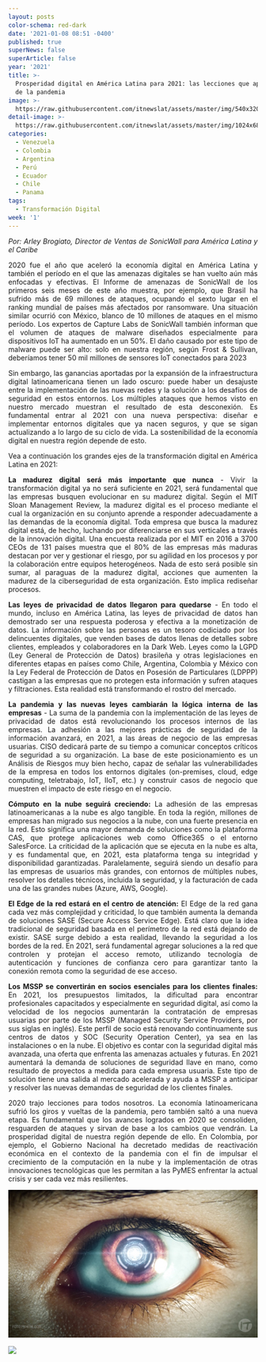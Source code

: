 ```yaml
---
layout: posts
color-schema: red-dark
date: '2021-01-08 08:51 -0400'
published: true
superNews: false
superArticle: false
year: '2021'
title: >-
  Prosperidad digital en América Latina para 2021: las lecciones que aprendimos
  de la pandemia
image: >-
  https://raw.githubusercontent.com/itnewslat/assets/master/img/540x320/Vision-futuro-p.jpg
detail-image: >-
  https://raw.githubusercontent.com/itnewslat/assets/master/img/1024x680/Vision-futuro-g.jpg
categories:
  - Venezuela
  - Colombia
  - Argentina
  - Perú
  - Ecuador
  - Chile
  - Panama
tags:
  - Transformación Digital
week: '1'
---
```

<p style="text-align: justify;"><em>Por: Arley Brogiato, Director de Ventas de SonicWall para América Latina y el Caribe</em></p>
<p style="text-align: justify;">2020 fue el año que aceleró la economía digital en América Latina y también el período en el que las amenazas digitales se han vuelto aún más enfocadas y efectivas. El Informe de amenazas de SonicWall de los primeros seis meses de este año muestra, por ejemplo, que Brasil ha sufrido más de 69 millones de ataques, ocupando el sexto lugar en el ranking mundial de países más afectados por ransomware. Una situación similar ocurrió con México, blanco de 10 millones de ataques en el mismo período. Los expertos de Capture Labs de SonicWall también informan que el volumen de ataques de malware diseñados especialmente para dispositivos IoT ha aumentado en un 50%. El daño causado por este tipo de malware puede ser alto: solo en nuestra región, según Frost &amp; Sullivan, deberíamos tener 50 mil millones de sensores IoT conectados para 2023</p>
<p style="text-align: justify;">Sin embargo, las ganancias aportadas por la expansión de la infraestructura digital latinoamericana tienen un lado oscuro: puede haber un desajuste entre la implementación de las nuevas redes y la solución a los desafíos de seguridad en estos entornos. Los múltiples ataques que hemos visto en nuestro mercado muestran el resultado de esta desconexión. Es fundamental entrar al 2021 con una nueva perspectiva: diseñar e implementar entornos digitales que ya nacen seguros, y que se sigan actualizando a lo largo de su ciclo de vida. La sostenibilidad de la economía digital en nuestra región depende de esto.</p>
<p style="text-align: justify;">Vea a continuación los grandes ejes de la transformación digital en América Latina en 2021:</p>
<p style="text-align: justify;"><strong>La madurez digital será más importante que nunca</strong> - Vivir la transformación digital ya no será suficiente en 2021, será fundamental que las empresas busquen evolucionar en su madurez digital. Según el MIT Sloan Management Review, la madurez digital es el proceso mediante el cual la organización en su conjunto aprende a responder adecuadamente a las demandas de la economía digital. Toda empresa que busca la madurez digital está, de hecho, luchando por diferenciarse en sus verticales a través de la innovación digital. Una encuesta realizada por el MIT en 2016 a 3700 CEOs de 131 países muestra que el 80% de las empresas más maduras destacan por ver y gestionar el riesgo, por su agilidad en los procesos y por la colaboración entre equipos heterogéneos. Nada de esto será posible sin sumar, al paraguas de la madurez digital, acciones que aumenten la madurez de la ciberseguridad de esta organización. Esto implica rediseñar procesos.</p>
<p style="text-align: justify;"><strong>Las leyes de privacidad de datos llegaron para quedarse</strong> - En todo el mundo, incluso en América Latina, las leyes de privacidad de datos han demostrado ser una respuesta poderosa y efectiva a la monetización de datos. La información sobre las personas es un tesoro codiciado por los delincuentes digitales, que venden bases de datos llenas de detalles sobre clientes, empleados y colaboradores en la Dark Web. Leyes como la LGPD (Ley General de Protección de Datos) brasileña y otras legislaciones en diferentes etapas en países como Chile, Argentina, Colombia y México con la Ley Federal de Protección de Datos en Posesión de Particulares (LDPPP) castigan a las empresas que no protegen esta información y sufren ataques y filtraciones. Esta realidad está transformando el rostro del mercado.</p>
<p style="text-align: justify;"><strong>La pandemia y las nuevas leyes cambiarán la lógica interna de las empresas</strong> - La suma de la pandemia con la implementación de las leyes de privacidad de datos está revolucionando los procesos internos de las empresas. La adhesión a las mejores prácticas de seguridad de la información avanzará, en 2021, a las áreas de negocio de las empresas usuarias. CISO dedicará parte de su tiempo a comunicar conceptos críticos de seguridad a su organización. La base de este posicionamiento es un Análisis de Riesgos muy bien hecho, capaz de señalar las vulnerabilidades de la empresa en todos los entornos digitales (on-premises, cloud, edge computing, teletrabajo, IoT, IIoT, etc.) y construir casos de negocio que muestren el impacto de este riesgo en el negocio.</p>
<p style="text-align: justify;"><strong>Cómputo en la nube seguirá creciendo:</strong> La adhesión de las empresas latinoamericanas a la nube es algo tangible. En toda la región, millones de empresas han migrado sus negocios a la nube, con una fuerte presencia en la red. Esto significa una mayor demanda de soluciones como la plataforma CAS, que protege aplicaciones web como Office365 o el entorno SalesForce. La criticidad de la aplicación que se ejecuta en la nube es alta, y es fundamental que, en 2021, esta plataforma tenga su integridad y disponibilidad garantizadas. Paralelamente, seguirá siendo un desafío para las empresas de usuarios más grandes, con entornos de múltiples nubes, resolver los detalles técnicos, incluida la seguridad, y la facturación de cada una de las grandes nubes (Azure, AWS, Google).</p>
<p style="text-align: justify;"><strong>El Edge de la red estará en el centro de atención:</strong> El Edge de la red gana cada vez más complejidad y criticidad, lo que también aumenta la demanda de soluciones SASE (Secure Access Service Edge). Está claro que la idea tradicional de seguridad basada en el perímetro de la red está dejando de existir. SASE surge debido a esta realidad, llevando la seguridad a los bordes de la red. En 2021, será fundamental agregar soluciones a la red que controlen y protejan el acceso remoto, utilizando tecnología de autenticación y funciones de confianza cero para garantizar tanto la conexión remota como la seguridad de ese acceso.</p>
<p style="text-align: justify;"><strong>Los MSSP se convertirán en socios esenciales para los clientes finales:</strong> En 2021, los presupuestos limitados, la dificultad para encontrar profesionales capacitados y especialmente en seguridad digital, así como la velocidad de los negocios aumentarán la contratación de empresas usuarias por parte de los MSSP (Managed Security Service Providers, por sus siglas en inglés). Este perfil de socio está renovando continuamente sus centros de datos y SOC (Security Operation Center), ya sea en las instalaciones o en la nube. El objetivo es contar con la seguridad digital más avanzada, una oferta que enfrenta las amenazas actuales y futuras. En 2021 aumentará la demanda de soluciones de seguridad llave en mano, como resultado de proyectos a medida para cada empresa usuaria. Este tipo de solución tiene una salida al mercado acelerada y ayuda a MSSP a anticipar y resolver las nuevas demandas de seguridad de los clientes finales.</p>
<p style="text-align: justify;">2020 trajo lecciones para todos nosotros. La economía latinoamericana sufrió los giros y vueltas de la pandemia, pero también saltó a una nueva etapa. Es fundamental que los avances logrados en 2020 se consoliden, resguarden de ataques y sirvan de base a los cambios que vendrán. La prosperidad digital de nuestra región depende de ello. En Colombia, por ejemplo, el Gobierno Nacional ha decretado medidas de reactivación económica en el contexto de la pandemia con el fin de impulsar el crecimiento de la computación en la nube y la implementación de otras innovaciones tecnológicas que les permitan a las PyMES enfrentar la actual crisis y ser cada vez más resilientes.</p>

![](https://raw.githubusercontent.com/itnewslat/assets/master/img/540x320/Vision-futuro-p.jpg)

<img src="https://tracker.metricool.com/c3po.jpg?hash=56f88a41e39ab42c063cc51676587a04"/>